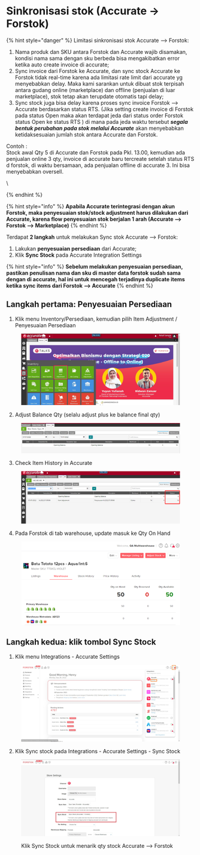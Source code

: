 # Sinkronisasi stok (Accurate → Forstok)

{% hint style="danger" %}
Limitasi sinkronisasi stok Accurate --> Forstok:

1. Nama produk dan SKU antara Forstok dan Accurate wajib disamakan, kondisi nama sama dengan sku berbeda bisa mengakibatkan error ketika auto create invoice di accurate;
2. Sync invoice dari Forstok ke Accurate, dan sync stock Accurate ke Forstok tidak real-time karena ada limitasi rate limit dari accurate yg menyebabkan delay. Maka kami sarankan untuk dibuat stok terpisah antara gudang online (marketplace) dan offline (penjualan di luar marketplace), stok tetap akan terupdate otomatis tapi delay;
3. Sync stock juga bisa delay karena proses sync invoice Forstok --> Accurate berdasarkan status RTS. (Jika setting create invoice di Forstok pada status Open maka akan terdapat jeda dari status order Forstok status Open ke status RTS ) di mana pada jeda waktu tersebut _**segala bentuk perubahan pada stok melalui Accurate**_ akan menyebabkan ketidaksesuaian jumlah stok antara Accurate dan Forstok.





Contoh : \
Stock awal Qty 5 di Accurate dan Forstok pada Pkl. 13.00, kemudian ada penjualan online 3 qty, invoice di accurate baru tercreate setelah status RTS d forstok, di waktu bersamaan, ada penjualan offline di accurate 3. Ini bisa menyebabkan oversell.

\

{% endhint %}

{% hint style="info" %}
**Apabila Accurate terintegrasi dengan akun Forstok, maka penyesuaian stok/stock adjustment harus dilakukan dari Accurate, karena flow penyesuaian stok berjalan 1 arah (Accurate --> Forstok --> Marketplace)**
{% endhint %}

Terdapat **2 langkah** untuk melakukan Sync stok Accurate --> Forstok:

1. Lakukan **penyesuaian persediaan** dari Accurate;
2. Klik **Sync Stock** pada Accurate Integration Settings

{% hint style="info" %}
**Sebelum melakukan penyesuaian persediaan, pastikan penulisan nama dan sku di master data forstok sudah sama dengan di accurate, hal ini untuk mencegah terjadinya duplicate items ketika sync items dari Forstok --> Accurate**
{% endhint %}

## **Langkah pertama: Penyesuaian Persediaan**

1. Klik menu Inventory/Persediaan, kemudian pilih Item Adjustment / Penyesuaian Persediaan

<figure><img src="../../../.gitbook/assets/image (4) (2) (1).png" alt=""><figcaption></figcaption></figure>

2. Adjust Balance Qty (selalu adjust plus ke balance final qty)

<figure><img src="../../../.gitbook/assets/image (1) (1) (3) (1).png" alt=""><figcaption></figcaption></figure>

3. Check Item History in Accurate

<figure><img src="../../../.gitbook/assets/image (2) (2) (1).png" alt=""><figcaption></figcaption></figure>

4. Pada Forstok di tab warehouse, update masuk ke Qty On Hand

<figure><img src="../../../.gitbook/assets/image (29) (1).png" alt=""><figcaption></figcaption></figure>

## **Langkah kedua**: klik tombol **Sync Stock**

1. Klik menu Integrations - Accurate Settings

<figure><img src="../../../.gitbook/assets/image (3) (2) (1).png" alt=""><figcaption></figcaption></figure>

2. Klik Sync stock pada Integrations - Accurate Settings - Sync Stock

<figure><img src="../../../.gitbook/assets/Screenshot 2022-09-26 110305.jpg" alt=""><figcaption><p>Klik Sync Stock untuk menarik qty stock Accurate --> Forstok</p></figcaption></figure>
